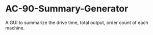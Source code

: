 # AC-90-Summary-Generator
A GUI to summarize the drive time, total output, order count of each machine.

